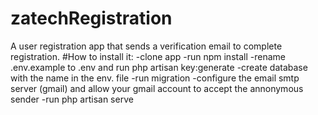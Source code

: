 # zatechRegistration
A user registration app that sends a verification email to complete registration.
#How to install it:
-clone app
-run npm install
-rename .env.example to .env and run php artisan key:generate
-create database with the name in the env. file
-run migration
-configure the email smtp server (gmail) and allow your gmail account to accept the annonymous sender
-run php artisan serve
